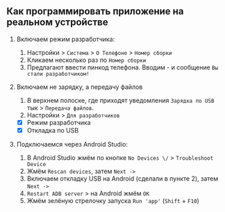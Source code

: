 ## Как программировать приложение на реальном устройстве

1. Включаем режим разработчика:
    1. Настройки > `Система` > `О Телефоне` > `Номер сборки`
    2. Кликаем несколько раз по `Номер сборки`
    3. Предлагают ввести пинкод телефона. Вводим - и сообщение `Вы стали разработчиком!`

2. Включаем не зарядку, а передачу файлов
    1. В верхнем полоске, где приходят уведомления `Зарядка по USB` тык > `Передача файлов`.
    2. Настройки > `Для разработчиков`
    - [x] Режим разработчика
    - [x] Откладка по USB

3. Подключаемся через Android Studio:
    1. В Android Studio жмём по кнопке `No Devices \/` > `Troubleshoot Device`
    2. Жмём `Rescan devices`, затем `Next ->`
    3. Включаем откладку USB на Android (сделали в пункте 2), затем `Next ->`
    6. `Restart ADB server` >  на Android жмём `OK`
    7. Жмём зелёную стрелочку запуска `Run 'app'` (`Shift` + `F10`)
